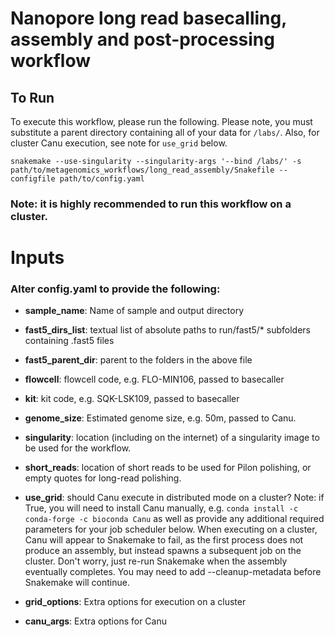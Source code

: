 # Nanopore long read basecalling, assembly and post-processing workflow

## To Run

To execute this workflow, please run the following.  Please note, you must substitute a parent directory containing all of your data for `/labs/`.  Also, for cluster Canu execution, see note for `use_grid` below.

```
snakemake --use-singularity --singularity-args '--bind /labs/' -s path/to/metagenomics_workflows/long_read_assembly/Snakefile --configfile path/to/config.yaml
```

### Note: it is highly recommended to run this workflow on a cluster.  

# Inputs
### Alter config.yaml to provide the following:
 * **sample_name**: Name of sample and output directory

 * **fast5_dirs_list**: textual list of absolute paths to run/fast5/* subfolders containing .fast5 files

 * **fast5_parent_dir**: parent to the folders in the above file

 * **flowcell**: flowcell code, e.g. FLO-MIN106, passed to basecaller

 * **kit**: kit code, e.g. SQK-LSK109, passed to basecaller

 * **genome_size**: Estimated genome size, e.g. 50m, passed to Canu.

 * **singularity**: location (including on the internet) of a singularity image to be used for the workflow.

 * **short_reads**: location of short reads to be used for Pilon polishing, or empty quotes for long-read polishing.

 * **use_grid**: should Canu execute in distributed mode on a cluster?  Note: if True, you will need to install Canu manually, e.g. `conda install -c conda-forge -c bioconda Canu` as well as provide any additional required parameters for your job scheduler below.  When executing on a cluster, Canu will appear to Snakemake to fail, as the first process does not produce an assembly, but instead spawns a subsequent job on the cluster.  Don't worry, just re-run Snakemake when the assembly eventually completes.  You may need to add --cleanup-metadata <assembly> before Snakemake will continue.

 * **grid_options**: Extra options for execution on a cluster

 * **canu_args**: Extra options for Canu

